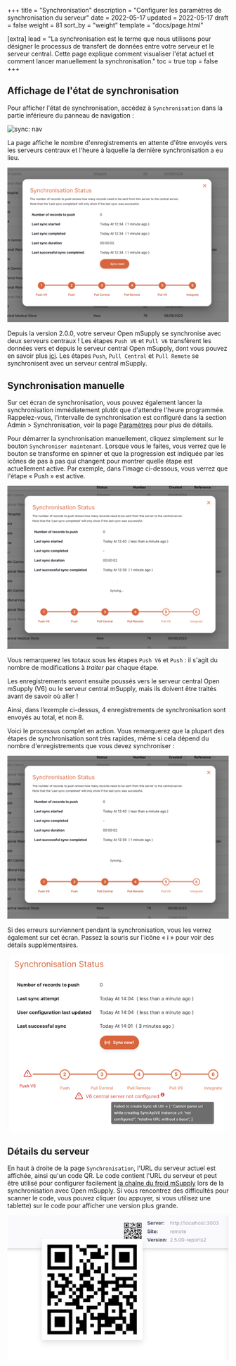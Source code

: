 +++
title = "Synchronisation"
description = "Configurer les paramètres de synchronisation du serveur"
date = 2022-05-17
updated = 2022-05-17
draft = false
weight = 81
sort_by = "weight"
template = "docs/page.html"

[extra]
lead = "La synchronisation est le terme que nous utilisons pour désigner le processus de transfert de données entre votre serveur et le serveur central. Cette page explique comment visualiser l'état actuel et comment lancer manuellement la synchronisation."
toc = true
top = false
+++

## Affichage de l'état de synchronisation

Pour afficher l'état de synchronisation, accédez à `Synchronisation` dans la partie inférieure du panneau de navigation :

![sync: nav](../images/sync_nav_fr.png)

La page affiche le nombre d'enregistrements en attente d'être envoyés vers les serveurs centraux et l'heure à laquelle la dernière synchronisation a eu lieu.

![sync: status](images/sync_status.png)

Depuis la version 2.0.0, votre serveur Open mSupply se synchronise avec deux serveurs centraux ! Les étapes `Push V6` et `Pull V6` transfèrent les données vers et depuis le serveur central Open mSupply, dont vous pouvez en savoir plus [ici](../../getting_started/central-server). Les étapes `Push`, `Pull Central` et `Pull Remote` se synchronisent avec un serveur central mSupply.

## Synchronisation manuelle

Sur cet écran de synchronisation, vous pouvez également lancer la synchronisation immédiatement plutôt que d'attendre l'heure programmée. Rappelez-vous, l'intervalle de synchronisation est configuré dans la section Admin > Synchronisation, voir la page [Paramètres](/docs/settings/synchronisation/) pour plus de détails.

Pour démarrer la synchronisation manuellement, cliquez simplement sur le bouton `Synchroniser maintenant`. Lorsque vous le faites, vous verrez que le bouton se transforme en spinner et que la progression est indiquée par les icônes de pas à pas qui changent pour montrer quelle étape est actuellement active. Par exemple, dans l'image ci-dessous, vous verrez que l'étape « Push » est active.

![Syncronisation manuelle](images/sync_in_progress.png)

Vous remarquerez les totaux sous les étapes `Push V6` et `Push` : il s'agit du nombre de modifications à _traiter_ par chaque étape.

Les enregistrements seront ensuite poussés vers le serveur central Open mSupply (V6) ou le serveur central mSupply, mais ils doivent être traités avant de savoir où aller !

Ainsi, dans l’exemple ci-dessus, 4 enregistrements de synchronisation sont envoyés au total, et non 8.

Voici le processus complet en action. Vous remarquerez que la plupart des étapes de synchronisation sont très rapides, même si cela dépend du nombre d'enregistrements que vous devez synchroniser :

<p><img src="images/sync_in_progress.png" alt="sync: manual" width="800" /></p>

Si des erreurs surviennent pendant la synchronisation, vous les verrez également sur cet écran. Passez la souris sur l'icône « i » pour voir des détails supplémentaires.

![Erreurs de synchronisation](images/sync_error.png)

## Détails du serveur

En haut à droite de la page `Synchronisation`, l'URL du serveur actuel est affichée, ainsi qu'un code QR. Le code contient l'URL du serveur et peut être utilisé pour configurer facilement [la chaîne du froid mSupply](https://docs.msupply.foundation/fr/docs/coldchain/introduction/) lors de la synchronisation avec Open mSupply. Si vous rencontrez des difficultés pour scanner le code, vous pouvez cliquer (ou appuyer, si vous utilisez une tablette) sur le code pour afficher une version plus grande.

![Synchronisation manuelle](images/qr_expanded.png)
